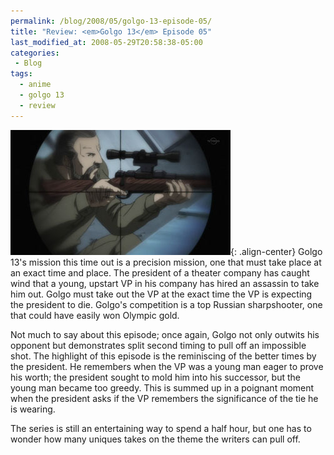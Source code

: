 ```yaml
---
permalink: /blog/2008/05/golgo-13-episode-05/
title: "Review: <em>Golgo 13</em> Episode 05"
last_modified_at: 2008-05-29T20:58:38-05:00
categories:
 - Blog
tags:
  - anime
  - golgo 13
  - review
---
```


![Episode 05](/assets/images/reviews/golgo_13-05.jpg){: .align-center}
Golgo 13's mission this time out is a precision mission, one that must take place at an exact time and place. The
president of a theater company has caught wind that a young, upstart VP in his company has hired an assassin to take
him out. Golgo must take out the VP at the exact time the VP is expecting the president to die. Golgo's competition is a
top Russian sharpshooter, one that could have easily won Olympic gold.

Not much to say about this episode; once again, Golgo not only outwits his opponent but demonstrates split second timing
to pull off an impossible shot. The highlight of this episode is the reminiscing of the better times by the president.
He remembers when the VP was a young man eager to prove his worth; the president sought to mold him into his successor,
but the young man became too greedy. This is summed up in a poignant moment when the president asks if the VP remembers
the significance of the tie he is wearing.

The series is still an entertaining way to spend a half hour, but one has to wonder how many uniques takes on the theme
the writers can pull off.